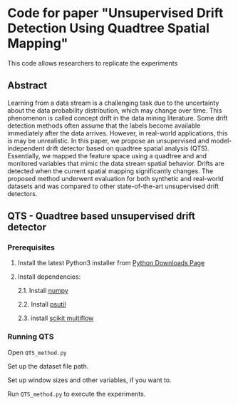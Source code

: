 # Code for paper "Unsupervised Drift Detection Using Quadtree Spatial Mapping"

This code allows researchers to replicate the experiments

## Abstract
Learning from a data stream is a challenging task due to the uncertainty about the data probability distribution, which may change over time. This phenomenon is called concept drift in the data mining literature. Some drift detection methods often assume that the labels become available immediately after the data arrives. However, in real-world applications, this is may be unrealistic. In this paper, we propose an unsupervised and model-independent drift detector based on quadtree spatial analysis (QTS). Essentially, we mapped the feature space using a quadtree and and monitored variables that mimic the data stream spatial behavior. Drifts are detected when the current spatial mapping significantly changes. The proposed method underwent evaluation for both synthetic and real-world datasets and was compared to other state-of-the-art unsupervised drift detectors. 

## QTS - Quadtree based unsupervised drift detector
### Prerequisites
1. Install the latest Python3 installer from [Python Downloads Page](https://www.python.org/downloads/)
2. Install dependencies:
   
   2.1. Install [numpy](https://numpy.org/install/)
   
   2.2. Install [psutil](https://pypi.org/project/psutil/)
   
   2.3. install [scikit multiflow](https://scikit-multiflow.readthedocs.io/en/stable/installation.html)

### Running QTS

Open `QTS_method.py`

Set up the dataset file path.

Set up window sizes and other variables, if you want to.

Run `QTS_method.py` to execute the experiments.
